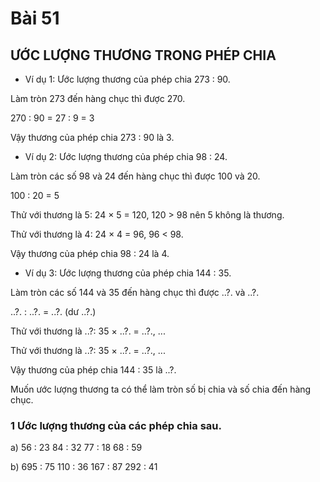 # Bài 51

## ƯỚC LƯỢNG THƯƠNG TRONG PHÉP CHIA

- Ví dụ 1: Ước lượng thương của phép chia 273 : 90.

Làm tròn 273 đến hàng chục thì được 270.

270 : 90 = 27 : 9 = 3

Vậy thương của phép chia 273 : 90 là 3.

- Ví dụ 2: Ước lượng thương của phép chia 98 : 24.

Làm tròn các số 98 và 24 đến hàng chục thì được 100 và 20.

100 : 20 = 5

Thử với thương là 5: 24 × 5 = 120, 120 > 98 nên 5 không là thương.

Thử với thương là 4: 24 × 4 = 96, 96 < 98.

Vậy thương của phép chia 98 : 24 là 4.

- Ví dụ 3: Ước lượng thương của phép chia 144 : 35.

Làm tròn các số 144 và 35 đến hàng chục thì được ..?. và ..?.

..?. : ..?. = ..?. (dư ..?.)

Thử với thương là ..?: 35 × ..?. = ..?., ...

Thử với thương là ..?: 35 × ..?. = ..?., ...

Vậy thương của phép chia 144 : 35 là ..?.

Muốn ước lượng thương ta có thể làm tròn số bị chia và số chia đến hàng chục.

### 1 Ước lượng thương của các phép chia sau.

a) 56 : 23 84 : 32 77 : 18 68 : 59

b) 695 : 75 110 : 36 167 : 87 292 : 41
